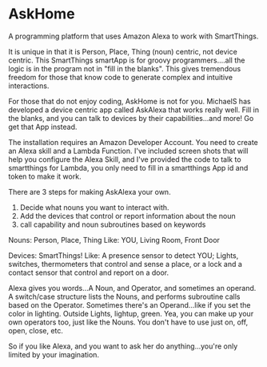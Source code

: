 # AskHome

A programming platform that uses Amazon Alexa to work with SmartThings.  

It is unique in that it is Person, Place, Thing (noun) centric, not device centric.
This SmartThings smartApp is for groovy programmers....all the logic is in the program
not in "fill in the blanks".  This gives tremendous freedom for those that know code
to generate complex and intuitive interactions.  

For those that do not enjoy coding, AskHome is not for you.   MichaelS has developed a 
device centric app called AskAlexa that works really well.  Fill in the blanks, and you can talk 
to devices by their capabilities...and more!  Go get that App instead.

The installation requires an Amazon Developer Account.  You need to create an Alexa skill
and a Lambda Function.  I've included screen shots that will help you configure the Alexa Skill,
and I've provided the code to talk to smartthings for Lambda, you only need to fill in a smartthings 
App id and token to make it work.

There are 3 steps for making AskAlexa your own.
1.  Decide what nouns you want to interact with.
2.  Add the devices that control or report information about the noun
3.  call capability and noun subroutines based on keywords

Nouns:  Person, Place, Thing
Like:  YOU, Living Room, Front Door

Devices:  SmartThings!
Like:  A presence sensor to detect YOU; Lights, switches, thermometers that control and sense a place, 
or a lock and a contact sensor that control and report on a door.

Alexa gives you words...A Noun, and Operator, and sometimes an operand.  A switch/case structure lists
the Nouns, and performs subroutine calls based on the Operator.  Sometimes there's an Operand...like
if you set the color in lighting.   Outside Lights, lightup, green.   Yea, you can make up your own operators
too, just like the Nouns.  You don't have to use just on, off, open, close, etc.

So if you like Alexa, and you want to ask her do anything...you're only limited by your imagination.
